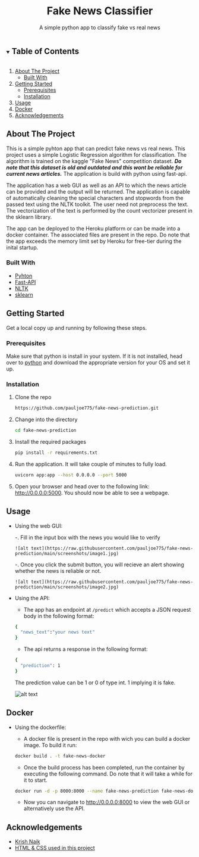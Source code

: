 <p align="center">

  <h1 align="center">Fake News Classifier</h1>
  <p align="center">
	A simple python app to classify fake vs real news
  </p>
</p>

<!-- TABLE OF CONTENTS -->
<details open="open">
  <summary><h2 style="display: inline-block">Table of Contents</h2></summary>
  <ol>
    <li>
      <a href="#about-the-project">About The Project</a>
      <ul>
        <li><a href="#built-with">Built With</a></li>
      </ul>
    </li>
    <li>
      <a href="#getting-started">Getting Started</a>
      <ul>
        <li><a href="#prerequisites">Prerequisites</a></li>
        <li><a href="#installation">Installation</a></li>
      </ul>
    </li>
    <li><a href="#usage">Usage</a></li>
	<li><a href="#docker">Docker</a></li>
    <li><a href="#acknowledgements">Acknowledgements</a></li>
  </ol>
</details>

<!-- ABOUT THE PROJECT -->

## About The Project

<p>
This is a simple pyhton app that can predict fake news vs real news. This project uses a simple Logistic Regression algorithm for classification. The algorithm is trained on the kaggle "Fake News" competition dataset. <b><i>Do note that this dataset is old and outdated and this wont be reliable for current news articles.</i></b> The application is build with python using fast-api.

The application has a web GUI as well as an API to which the news article can be provided and the output will be returned. The application is capable of automatically cleaning the special characters and stopwords from the passed text using the NLTK toolkit. The user need not preprocess the text. The vectorization of the text is performed by the count vectorizer present in the sklearn library.

The app can be deployed to the Heroku platform or can be made into a docker container. The associated files are present in the repo. Do note that the app exceeds the memory limit set by Heroku for free-tier during the inital startup.

</p>

### Built With

- [Pyhton](https://www.python.org/)
- [Fast-API](https://fastapi.tiangolo.com/)
- [NLTK](https://www.nltk.org/)
- [sklearn](https://scikit-learn.org/stable/)

<!-- GETTING STARTED -->

## Getting Started

Get a local copy up and running by following these steps.

### Prerequisites

Make sure that python is install in your system. If it is not installed, head over to [python](https://www.python.org/downloads/) and download the appropriate version for your OS and set it up.

### Installation

1. Clone the repo
   ```sh
   https://github.com/pauljoe775/fake-news-prediction.git
   ```
2. Change into the directory
   ```sh
   cd fake-news-prediction
   ```
3. Install the required packages
   ```sh
   pip install -r requirements.txt
   ```
4. Run the application. It will take couple of minutes to fully load.
   ```sh
   uvicorn app:app --host 0.0.0.0 --port 5000
   ```
5. Open your browser and head over to the following link:
   http://0.0.0.0:5000.
   You should now be able to see a webpage.

<!-- USAGE EXAMPLES -->

## Usage

- Using the web GUI:

  -. Fill in the input box with the news you would like to verify

      ![alt text](https://raw.githubusercontent.com/pauljoe775/fake-news-prediction/main/screenshots/image1.jpg)

  -. Once you click the submit button, you will recieve an alert showing whether the news is reliable or not.

      ![alt text](https://raw.githubusercontent.com/pauljoe775/fake-news-prediction/main/screenshots/image2.jpg)

- Using the API:

  - The app has an endpoint at `/predict` which accepts a JSON request body in the following format:

  ```sh
  {
  	"news_text":"your news text"
  }
  ```

  - The api returns a response in the following format:

  ```sh
  {
  	"prediction": 1
  }
  ```

  The prediction value can be 1 or 0 of type int. 1 implying it is fake.

  ![alt text](https://raw.githubusercontent.com/pauljoe775/fake-news-prediction/main/screenshots/image3.jpg)

## Docker

- Using the dockerfile:

  - A docker file is present in the repo with wich you can build a docker image. To build it run:

  ```sh
  docker build . -t fake-news-docker
  ```

  - Once the build process has been completed, run the container by executing the following command. Do note that it will take a while for it to start.

  ```sh
  docker run -d -p 8000:8000 --name fake-news-prediction fake-news-docker
  ```

  - Now you can navigate to http://0.0.0.0:8000 to view the web GUI or alternatively use the API.

 <!-- ACKNOWLEDGEMENTS -->

## Acknowledgements

- [Krish Naik](https://www.youtube.com/watch?v=MO5n5JaRotc)
- [HTML & CSS used in this project](https://codepen.io/krisantuswanandi/pen/KxrgeZ)
